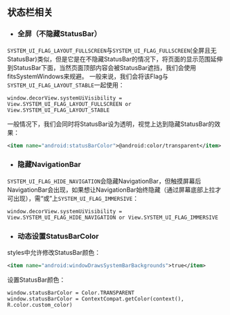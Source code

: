 
## **状态栏相关**
- ### 全屏（不隐藏StatusBar）
`SYSTEM_UI_FLAG_LAYOUT_FULLSCREEN`与`SYSTEM_UI_FLAG_FULLSCREEN`(全屏且无StatusBar)类似，但是它是在不隐藏StatusBar的情况下，将页面的显示范围延伸到StatusBar下面，当然页面顶部内容会被StatusBar遮挡，我们会使用fitsSystemWindows来规避。
一般来说，我们会将该Flag与`SYSTEM_UI_FLAG_LAYOUT_STABLE`一起使用：
```
window.decorView.systemUiVisibility = View.SYSTEM_UI_FLAG_LAYOUT_FULLSCREEN or View.SYSTEM_UI_FLAG_LAYOUT_STABLE
```
一般情况下，我们会同时将StatusBar设为透明，视觉上达到隐藏StatusBar的效果：
```xml
<item name="android:statusBarColor">@android:color/transparent</item>
```

- ### 隐藏NavigationBar
`SYSTEM_UI_FLAG_HIDE_NAVIGATION`会隐藏NavigationBar，但触摸屏幕后NavigationBar会出现，如果想让NavigationBar始终隐藏（通过屏幕底部上拉才可出现），需“或”上`SYSTEM_UI_FLAG_IMMERSIVE`：
```
window.decorView.systemUiVisibility = View.SYSTEM_UI_FLAG_HIDE_NAVIGATION or View.SYSTEM_UI_FLAG_IMMERSIVE
```

- ### 动态设置StatusBarColor
styles中允许修改StatusBar颜色：
```xml
<item name="android:windowDrawsSystemBarBackgrounds">true</item>
```
设置StatusBar颜色：
```
window.statusBarColor = Color.TRANSPARENT
window.statusBarColor = ContextCompat.getColor(context(), R.color.custom_color)
```